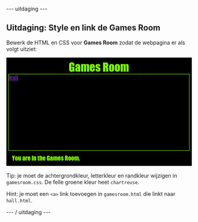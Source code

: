 \--- uitdaging \---

## Uitdaging: Style en link de Games Room

Bewerk de HTML en CSS voor **Games Room** zodat de webpagina er als volgt uitziet:

![screenshot](images/rooms-games-challenge.png)

Tip: je moet de achtergrondkleur, letterkleur en randkleur wijzigen in `gamesroom.css`. De felle groene kleur heet `chartreuse`.

Hint: je moet een `<a>` link toevoegen in `gamesroom.html` die linkt naar `hall.html`.

\--- / uitdaging \---